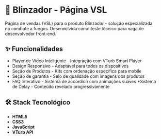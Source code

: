 # 🧴 Blinzador - Página VSL

Página de vendas (VSL) para o produto Blinzador - solução especializada no combate a fungos. Desenvolvida como teste técnico para vaga de desenvolvedor front-end.

## ✨ Funcionalidades

- Player de Vídeo Inteligente - Integração com VTurb Smart Player
- Design Responsivo - Adaptável para todos os dispositivos
- Seção de Produtos - Kits com ordenação específica para mobile
- Seção de garantia - Selo de qualidade com imagens dos produtos
- FAQ Interativo - Sistema de accordion com animações suaves
  *Sistema de Delay - Conteúdo revelado progressivamente

## 🛠 Stack Tecnológico

- **HTML5** 
- **CSS3** 
- **JavaScript**
- **VTurb API** 


 

